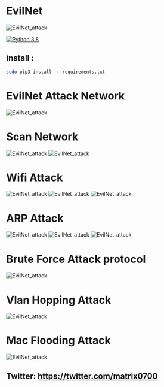 # EvilNet

![EvilNet_attack](https://media.giphy.com/media/l3y1eeq2bAxeTIi2JA/giphy.gif)

[![Python 3.8](https://img.shields.io/badge/Python-3.8-blue.svg)](http://www.python.org/download/)


## install :
```bash
sudo pip3 install -r requirements.txt
```
# EvilNet Attack Network 
![EvilNet_attack](https://raw.githubusercontent.com/Matrix07ksa/EvilNet/master/evilnet/1.png)

# Scan Network 
![EvilNet_attack](https://raw.githubusercontent.com/Matrix07ksa/EvilNet/master/evilnet/2.png)
![EvilNet_attack](https://github.com/Matrix07ksa/EvilNet/blob/master/evilnet/9.png?raw=true)

# Wifi Attack 
![EvilNet_attack](https://github.com/Matrix07ksa/EvilNet/blob/master/evilnet/12.png?raw=true)
![EvilNet_attack](https://github.com/Matrix07ksa/EvilNet/blob/master/evilnet/3.png?raw=true)
![EvilNet_attack](https://github.com/Matrix07ksa/EvilNet/blob/master/evilnet/8.png?raw=true)

# ARP Attack 
![EvilNet_attack](https://github.com/Matrix07ksa/EvilNet/blob/master/evilnet/4.png?raw=true)
![EvilNet_attack](https://github.com/Matrix07ksa/EvilNet/blob/master/evilnet/10.png?raw=true)
![EvilNet_attack](https://github.com/Matrix07ksa/EvilNet/blob/master/evilnet/11.png?raw=true)

# Brute Force  Attack protocol
![EvilNet_attack](https://github.com/Matrix07ksa/EvilNet/blob/master/evilnet/5.png?raw=true)

# Vlan Hopping Attack 
![EvilNet_attack](https://github.com/Matrix07ksa/EvilNet/blob/master/evilnet/6.png?raw=true)
# Mac  Flooding  Attack 
![EvilNet_attack](https://github.com/Matrix07ksa/EvilNet/blob/master/evilnet/7.png?raw=true)


## Twitter: https://twitter.com/matrix0700

